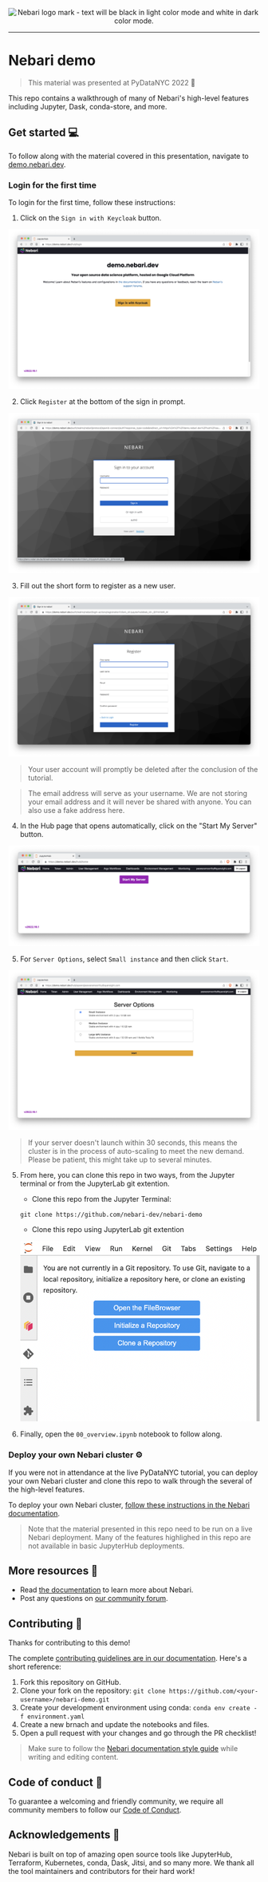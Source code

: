 <p align="center">
  <picture>
    <source media="(prefers-color-scheme: light)" srcset="https://raw.githubusercontent.com/nebari-dev/nebari-design/main/logo-mark/horizontal/Nebari-Logo-Horizontal-Lockup.svg">
    <source media="(prefers-color-scheme: dark)" srcset="https://raw.githubusercontent.com/nebari-dev/nebari-design/main/logo-mark/horizontal/Nebari-Logo-Horizontal-Lockup-White-text.svg">
    <img alt="Nebari logo mark - text will be black in light color mode and white in dark color mode." width="50%"/>
  </picture>
</p>

---

# Nebari demo

> This material was presented at PyDataNYC 2022 🗽

This repo contains a walkthrough of many of Nebari's high-level features including Jupyter, Dask, conda-store, and more.

## Get started 💻

To follow along with the material covered in this presentation, navigate to [demo.nebari.dev](https://demo.nebari.dev).


### Login for the first time

To login for the first time, follow these instructions:

1. Click on the `Sign in with Keycloak` button.

<img src="./assets/keycloak-sign-in.png" alt="">

2. Click `Register` at the bottom of the sign in prompt.

<img src="./assets/keycloak-register.png" alt="">

3. Fill out the short form to register as a new user.

<img src="./assets/keycloak-register-form.png" alt="">

> Your user account will promptly be deleted after the conclusion of the tutorial.

> The email address will serve as your username. We are not storing your email address and it will never be shared with anyone. You can also use a fake address here.

4. In the Hub page that opens automatically, click on the "Start My Server" button.

<img src="./assets/start-server.png" alt="">

5. For `Server Options`, select `Small instance` and then click `Start`.

<img src="./assets/server-options.png" alt="">

> If your server doesn't launch within 30 seconds, this means the cluster is in the process of auto-scaling to meet the new demand. Please be patient, this might take up to several minutes.

5. From here, you can clone this repo in two ways, from the Jupyter terminal or from the JupyterLab git extention.
    - Clone this repo from the Jupyter Terminal:

    ```
    git clone https://github.com/nebari-dev/nebari-demo
    ```

    - Clone this repo using JupyterLab git extention

    ![Image of the JupyterLab git extension](./assets/jupyterlab-git-extension.png)

6. Finally, open the `00_overview.ipynb` notebook to follow along.

### Deploy your own Nebari cluster ⚙️

If you were not in attendance at the live PyDataNYC tutorial, you can deploy your own Nebari cluster and clone this repo to walk through the several of the high-level features.

To deploy your own Nebari cluster, [follow these instructions in the Nebari documentation](https://www.nebari.dev/docs/get-started/installing-nebari).

> Note that the material presented in this repo need to be run on a live Nebari deployment. Many of the features highlighed in this repo are not available in basic JupyterHub deployments.

## More resources 💬

* Read [the documentation](https://www.nebari.dev/docs) to learn more about Nebari.
* Post any questions on [our community forum](https://github.com/orgs/nebari-dev/discussions).

## Contributing 🤝

Thanks for contributing to this demo!

The complete [contributing guidelines are in our documentation](https://www.nebari.dev/docs/community/#how-to-contribute).
Here's a short reference:

1. Fork this repository on GitHub.
2. Clone your fork on the repository: `git clone https://github.com/<your-username>/nebari-demo.git`
3. Create your development environment using conda: `conda env create -f environment.yaml`
4. Create a new brnach and update the notebooks and files.
5. Open a pull request with your changes and go through the PR checklist!

> Make sure to follow the [Nebari documentation style guide](https://www.nebari.dev/docs/community/style-guide) while writing and editing content.

## Code of conduct 📜

To guarantee a welcoming and friendly community, we require all community members to follow our [Code of Conduct](https://github.com/Quansight/.github/blob/master/CODE_OF_CONDUCT.md).

## Acknowledgements 💖

Nebari is built on top of amazing open source tools like JupyterHub, Terraform, Kubernetes, conda, Dask, Jitsi, and so many more.
We thank all the tool maintainers and contributors for their hard work!
